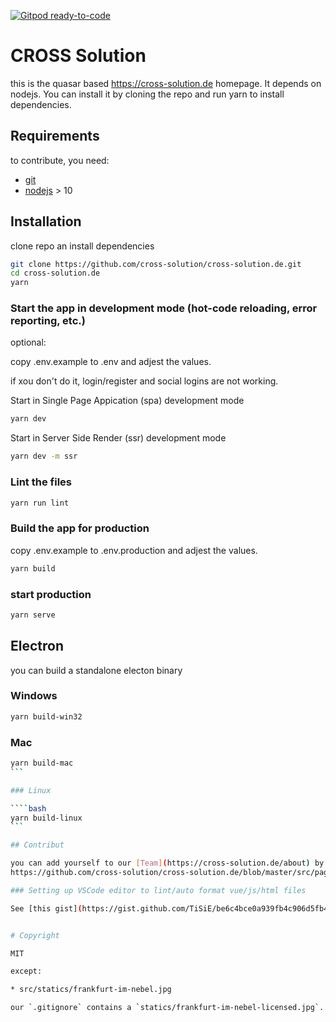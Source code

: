 [![Gitpod ready-to-code](https://img.shields.io/badge/Gitpod-ready--to--code-blue?logo=gitpod)](https://gitpod.io/#https://github.com/cross-solution/cross-solution.de)


# CROSS Solution

this is the quasar based https://cross-solution.de homepage. It depends on nodejs. You can install it by cloning the repo and
run yarn to install dependencies.

## Requirements

to contribute, you need:

- [git](https://git-scm.com/)
- [nodejs](https://nodejs.org) > 10

## Installation

clone repo an install dependencies

```bash
git clone https://github.com/cross-solution/cross-solution.de.git
cd cross-solution.de
yarn
```

### Start the app in development mode (hot-code reloading, error reporting, etc.)

optional: 

copy .env.example to .env and adjest the values.

if xou don't do it, login/register and social logins are not working.

Start in Single Page Appication (spa) development mode

```bash
yarn dev
```

Start in Server Side Render (ssr) development mode

```bash
yarn dev -m ssr
```


### Lint the files

```bash
yarn run lint
```

### Build the app for production

copy .env.example to .env.production and adjest the values.

```bash
yarn build
```

### start production

```bash
yarn serve
```

## Electron

you can build a standalone electon binary 

### Windows

```bash
yarn build-win32
```

### Mac

````bash
yarn build-mac
```

### Linux

````bash
yarn build-linux
```

## Contribut

you can add yourself to our [Team](https://cross-solution.de/about) by sending us a PR. Team ist currently locates in
https://github.com/cross-solution/cross-solution.de/blob/master/src/pages/about.vue#L53. Feel free to make it better.

### Setting up VSCode editor to lint/auto format vue/js/html files

See [this gist](https://gist.github.com/TiSiE/be6c4bce0a939fb4c906d5fb4e729760)


# Copyright 

MIT

except:

* src/statics/frankfurt-im-nebel.jpg

our `.gitignore` contains a `statics/frankfurt-im-nebel-licensed.jpg`. You can set a `HEADER_IMAGE=statics/frankfurt-im-nebel-licensed.jpg` in you .env file to replace the header image. 
